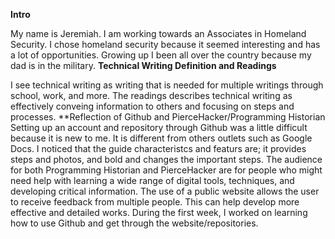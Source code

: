 **Intro**

My name is Jeremiah. I am working towards an Associates in Homeland Security. I chose homeland security because it seemed interesting and has a lot of opportunities. Growing up I been all over the country because my dad is in the military.
**Technical Writing Definition and Readings**

I see technical writing as writing that is needed for multiple writings through school, work, and more. The readings describes technical writing as effectively conveing information to others and focusing on steps and processes. 
**Reflection of Github and PierceHacker/Programming Historian
Setting up an account and repository through Github was a little difficult because it is new to me. It is different from others outlets such as Google Docs. I noticed that the guide characteristcs and featurs are; it provides steps and photos, and bold and changes the important steps.
The audience for both Programming Historian and PierceHacker are for people who might need help with learning a wide range of digital tools, techniques, and developing critical information. The use of a public website allows the user to receive feedback from multiple people. This can help develop more effective and detailed works.
During the first week, I worked on learning how to use Github and get through the website/repositories.
